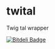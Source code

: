 twital
======

Twig tal wrapper


[![Bitdeli Badge](https://d2weczhvl823v0.cloudfront.net/goetas/twital/trend.png)](https://bitdeli.com/free "Bitdeli Badge")

